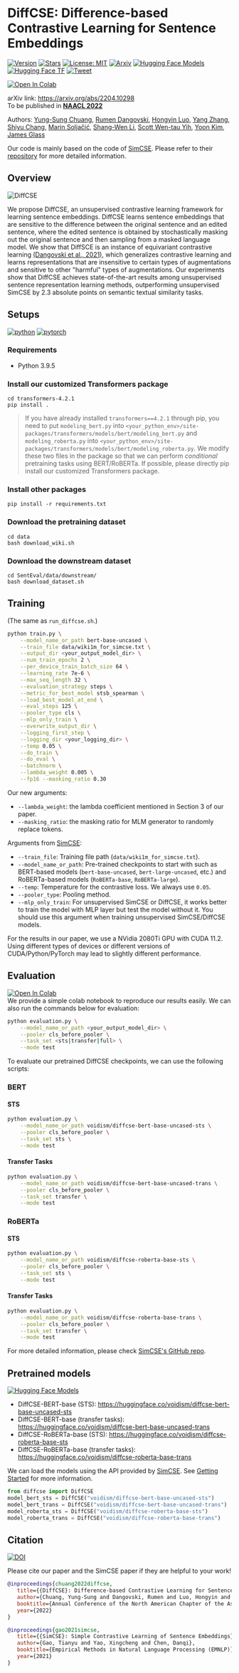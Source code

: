# DiffCSE: Difference-based Contrastive Learning for Sentence Embeddings

[![Version](https://img.shields.io/badge/version-v0.1.0-blue?color=FF8000?color=009922)](https://img.shields.io/badge/Version-v0.1.0-blue)
[![Stars](https://img.shields.io/github/stars/voidism/DiffCSE)](https://github.com/voidism/DiffCSE/stargazers)
[![License: MIT](https://img.shields.io/badge/License-MIT-orange.svg)](https://opensource.org/licenses/MIT)
[![Arxiv](https://img.shields.io/badge/arXiv-2204.10298-red)](https://arxiv.org/abs/2204.10298)
[![Hugging Face Models](https://img.shields.io/badge/%F0%9F%A4%97-Models-yellow)](https://huggingface.co/voidism)
[![Hugging Face TF](https://img.shields.io/badge/%F0%9F%A4%97-Transformers-pink?color=FF33CC)](https://github.com/huggingface/transformers)
[![Tweet](https://img.shields.io/twitter/url/http/shields.io.svg?style=social)](https://twitter.com/YungSungChuang/status/1517518077902000129)

[![Open In Colab](https://colab.research.google.com/assets/colab-badge.svg)](https://colab.research.google.com/github/voidism/DiffCSE/blob/master/diffcse_evaluation.ipynb)


arXiv link: https://arxiv.org/abs/2204.10298  
To be published in [**NAACL 2022**](https://2022.naacl.org/)

Authors:
[Yung-Sung Chuang](https://people.csail.mit.edu/yungsung/), 
[Rumen Dangovski](http://super-ms.mit.edu/rumen.html),
[Hongyin Luo](http://people.csail.mit.edu/hyluo/),
[Yang Zhang](https://mitibmwatsonailab.mit.edu/people/yang-zhang/),
[Shiyu Chang](https://code-terminator.github.io/),
[Marin Soljačić](http://www.mit.edu/~soljacic/marin.html),
[Shang-Wen Li](https://swdanielli.github.io/),
[Scott Wen-tau Yih](https://scottyih.org/),
[Yoon Kim](https://people.csail.mit.edu/yoonkim/),
[James Glass](http://groups.csail.mit.edu/sls/people/glass.shtml)


Our code is mainly based on the code of [SimCSE](https://arxiv.org/abs/2104.08821). Please refer to their [repository](https://github.com/princeton-nlp/SimCSE) for more detailed information.

## Overview
![DiffCSE](diffcse.png)

We propose DiffCSE, an unsupervised contrastive learning framework for learning sentence embeddings. DiffCSE learns sentence embeddings that are sensitive to the difference between the original sentence and an edited sentence, where the edited sentence is obtained by stochastically masking out the original sentence and then sampling from a masked language model. We show that DiffSCE is an instance of equivariant contrastive learning [(Dangovski et al., 2021)](https://arxiv.org/abs/2111.00899), which generalizes contrastive learning and learns representations that are insensitive to certain types of augmentations and sensitive to other "harmful" types of augmentations. Our experiments show that DiffCSE achieves state-of-the-art results among unsupervised sentence representation learning methods, outperforming unsupervised SimCSE by 2.3 absolute points on semantic textual similarity tasks. 

## Setups

[![python](https://img.shields.io/badge/python-3.9.5-blue.svg)](https://www.python.org/downloads/release/python-395/)
[![pytorch](https://img.shields.io/badge/pytorch-1.7.1-orange.svg)](https://pytorch.org/get-started/previous-versions/)

### Requirements
* Python 3.9.5

### Install our customized Transformers package
```
cd transformers-4.2.1
pip install .
```
> If you have already installed `transformers==4.2.1` through pip, you need to put `modeling_bert.py` into `<your_python_env>/site-packages/transformers/models/bert/modeling_bert.py` and `modeling_roberta.py` into `<your_python_env>/site-packages/transformers/models/bert/modeling_roberta.py`.
> We modify these two files in the package so that we can perform _conditional_ pretraining tasks using BERT/RoBERTa. If possible, please directly pip install our customized Transformers package.

### Install other packages
```
pip install -r requirements.txt
```

### Download the pretraining dataset
```
cd data
bash download_wiki.sh
```

### Download the downstream dataset
```
cd SentEval/data/downstream/
bash download_dataset.sh
```

## Training
(The same as `run_diffcse.sh`.)
```bash
python train.py \
    --model_name_or_path bert-base-uncased \
    --train_file data/wiki1m_for_simcse.txt \
    --output_dir <your_output_model_dir> \
    --num_train_epochs 2 \
    --per_device_train_batch_size 64 \
    --learning_rate 7e-6 \
    --max_seq_length 32 \
    --evaluation_strategy steps \
    --metric_for_best_model stsb_spearman \
    --load_best_model_at_end \
    --eval_steps 125 \
    --pooler_type cls \
    --mlp_only_train \
    --overwrite_output_dir \
    --logging_first_step \
    --logging_dir <your_logging_dir> \
    --temp 0.05 \
    --do_train \
    --do_eval \
    --batchnorm \
    --lambda_weight 0.005 \
    --fp16 --masking_ratio 0.30
```

Our new arguments:
* `--lambda_weight`: the lambda coefficient mentioned in Section 3 of our paper.
* `--masking_ratio`: the masking ratio for MLM generator to randomly replace tokens.


Arguments from [SimCSE](https://github.com/princeton-nlp/SimCSE):
* `--train_file`: Training file path (`data/wiki1m_for_simcse.txt`). 
* `--model_name_or_path`: Pre-trained checkpoints to start with such as BERT-based models (`bert-base-uncased`, `bert-large-uncased`, etc.) and RoBERTa-based models (`RoBERTa-base`, `RoBERTa-large`).
* `--temp`: Temperature for the contrastive loss. We always use `0.05`.
* `--pooler_type`: Pooling method.
* `--mlp_only_train`: For unsupervised SimCSE or DiffCSE, it works better to train the model with MLP layer but test the model without it. You should use this argument when training unsupervised SimCSE/DiffCSE models.

For the results in our paper, we use a NVidia 2080Ti GPU with CUDA 11.2. Using different types of devices or different versions of CUDA/Python/PyTorch may lead to slightly different performance.

## Evaluation

 
[![Open In Colab](https://colab.research.google.com/assets/colab-badge.svg)](https://colab.research.google.com/github/voidism/DiffCSE/blob/master/diffcse_evaluation.ipynb)  
We provide a simple colab notebook to reproduce our results easily. We can also run the commands below for evaluation:

```bash
python evaluation.py \
    --model_name_or_path <your_output_model_dir> \
    --pooler cls_before_pooler \
    --task_set <sts|transfer|full> \
    --mode test
```

To evaluate our pretrained DiffCSE checkpoints, we can use the following scripts:

### BERT 
#### STS

```bash
python evaluation.py \
    --model_name_or_path voidism/diffcse-bert-base-uncased-sts \
    --pooler cls_before_pooler \
    --task_set sts \
    --mode test
```
#### Transfer Tasks

```bash
python evaluation.py \
    --model_name_or_path voidism/diffcse-bert-base-uncased-trans \
    --pooler cls_before_pooler \
    --task_set transfer \
    --mode test
```

### RoBERTa 
#### STS

```bash
python evaluation.py \
    --model_name_or_path voidism/diffcse-roberta-base-sts \
    --pooler cls_before_pooler \
    --task_set sts \
    --mode test
```
#### Transfer Tasks

```bash
python evaluation.py \
    --model_name_or_path voidism/diffcse-roberta-base-trans \
    --pooler cls_before_pooler \
    --task_set transfer \
    --mode test
```

For more detailed information, please check [SimCSE's GitHub repo](https://github.com/princeton-nlp/SimCSE).


## Pretrained models

[![Hugging Face Models](https://img.shields.io/badge/%F0%9F%A4%97-Models-yellow)](https://huggingface.co/voidism)

* DiffCSE-BERT-base (STS): https://huggingface.co/voidism/diffcse-bert-base-uncased-sts
* DiffCSE-BERT-base (transfer tasks): https://huggingface.co/voidism/diffcse-bert-base-uncased-trans
* DiffCSE-RoBERTa-base (STS): https://huggingface.co/voidism/diffcse-roberta-base-sts
* DiffCSE-RoBERTa-base (transfer tasks): https://huggingface.co/voidism/diffcse-roberta-base-trans

We can load the models using the API provided by [SimCSE](https://github.com/princeton-nlp/SimCSE). 
See [Getting Started](https://github.com/princeton-nlp/SimCSE#getting-started) for more information.

```python
from diffcse import DiffCSE
model_bert_sts = DiffCSE("voidism/diffcse-bert-base-uncased-sts")
model_bert_trans = DiffCSE("voidism/diffcse-bert-base-uncased-trans")
model_roberta_sts = DiffCSE("voidism/diffcse-roberta-base-sts")
model_roberta_trans = DiffCSE("voidism/diffcse-roberta-base-trans")
```

## Citation

[![DOI](https://img.shields.io/badge/DOI-10.48550/arXiv.2204.10298-green?color=FF8000?color=009922)](https://doi.org/10.48550/arXiv.2204.10298)

Please cite our paper and the SimCSE paper if they are helpful to your work!

```bibtex
@inproceedings{chuang2022diffcse,
   title={{DiffCSE}: Difference-based Contrastive Learning for Sentence Embeddings},
   author={Chuang, Yung-Sung and Dangovski, Rumen and Luo, Hongyin and Zhang, Yang and Chang, Shiyu and Soljacic, Marin and Li, Shang-Wen and Yih, Wen-tau and Kim, Yoon and Glass, James},
   booktitle={Annual Conference of the North American Chapter of the Association for Computational Linguistics (NAACL)},
   year={2022}
}

@inproceedings{gao2021simcse,
   title={{SimCSE}: Simple Contrastive Learning of Sentence Embeddings},
   author={Gao, Tianyu and Yao, Xingcheng and Chen, Danqi},
   booktitle={Empirical Methods in Natural Language Processing (EMNLP)},
   year={2021}
}
```
